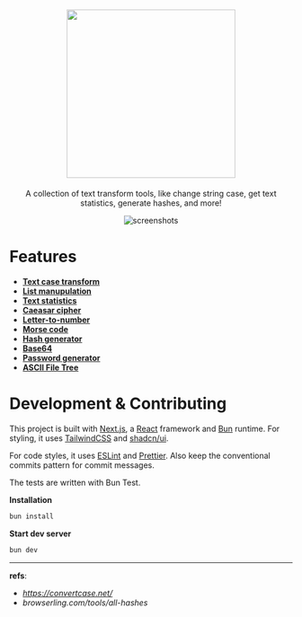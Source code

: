 <div align="center">
  
<h1> <img src=".github/assets/banner.png" width="300" /> </h1>

A collection of text transform tools, like change string case, get text statistics, generate hashes, and more!

![screenshots](.github/assets/screenshots.png)

</div>

# Features

- [**Text case transform**](https://text.mateusf.com/text/transform)
- [**List manupulation**](https://text.mateusf.com/text/list)
- [**Text statistics**](https://text.mateusf.com/text/statistics)
- [**Caeasar cipher**](https://text.mateusf.com/cryptography/caesar)
- [**Letter-to-number**](https://text.mateusf.com/cryptography/letter-number)
- [**Morse code**](https://text.mateusf.com/cryptography/morse)
- [**Hash generator**](https://text.mateusf.com/cryptography/hash)
- [**Base64**](https://text.mateusf.com/cryptography/base64)
- [**Password generator**](https://text.mateusf.com/misc/password)
- [**ASCII File Tree**](https://text.mateusf.com/misc/tree)

# Development & Contributing

This project is built with [Next.js](https://nextjs.org/), a [React](https://react.dev/) framework and [Bun](https://bun.sh/) runtime. For styling, it uses [TailwindCSS](https://tailwindcss.com/) and [shadcn/ui](https://ui.shadcn.com/).

For code styles, it uses [ESLint](https://eslint.org/) and [Prettier](https://prettier.io/). Also keep the conventional commits pattern for commit messages.

The tests are written with Bun Test.

**Installation**

```bash
bun install
```

**Start dev server**

```bash
bun dev
```

---

**refs**:

- _https://convertcase.net/_
- _browserling.com/tools/all-hashes_

